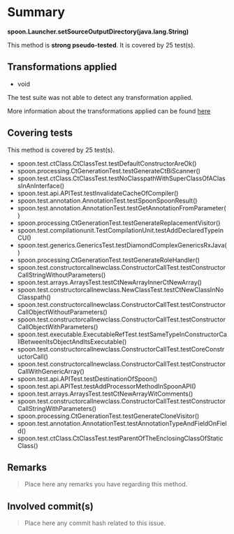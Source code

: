 # Summary
**spoon.Launcher.setSourceOutputDirectory(java.lang.String)**

This method is **strong pseudo-tested**.
It is covered by 25 test(s). 


## Transformations applied

- void


The test suite was not able to detect any transformation applied.

More information about the transformations applied can be found [here](https://github.com/STAMP-project/pitest-descartes)

## Covering tests
This method is covered by 25 test(s).
* spoon.test.ctClass.CtClassTest.testDefaultConstructorAreOk()
* spoon.processing.CtGenerationTest.testGenerateCtBiScanner()
* spoon.test.ctClass.CtClassTest.testNoClasspathWithSuperClassOfAClassInAnInterface()
* spoon.test.api.APITest.testInvalidateCacheOfCompiler()
* spoon.test.annotation.AnnotationTest.testSpoonSpoonResult()
* spoon.test.annotation.AnnotationTest.testGetAnnotationFromParameter()
* spoon.processing.CtGenerationTest.testGenerateReplacementVisitor()
* spoon.test.compilationunit.TestCompilationUnit.testAddDeclaredTypeInCU()
* spoon.test.generics.GenericsTest.testDiamondComplexGenericsRxJava()
* spoon.processing.CtGenerationTest.testGenerateRoleHandler()
* spoon.test.constructorcallnewclass.ConstructorCallTest.testConstructorCallStringWithoutParameters()
* spoon.test.arrays.ArraysTest.testCtNewArrayInnerCtNewArray()
* spoon.test.constructorcallnewclass.NewClassTest.testCtNewClassInNoClasspath()
* spoon.test.constructorcallnewclass.ConstructorCallTest.testConstructorCallObjectWithoutParameters()
* spoon.test.constructorcallnewclass.ConstructorCallTest.testConstructorCallObjectWithParameters()
* spoon.test.executable.ExecutableRefTest.testSameTypeInConstructorCallBetweenItsObjectAndItsExecutable()
* spoon.test.constructorcallnewclass.ConstructorCallTest.testCoreConstructorCall()
* spoon.test.constructorcallnewclass.ConstructorCallTest.testConstructorCallWithGenericArray()
* spoon.test.api.APITest.testDestinationOfSpoon()
* spoon.test.api.APITest.testAddProcessorMethodInSpoonAPI()
* spoon.test.arrays.ArraysTest.testCtNewArrayWitComments()
* spoon.test.constructorcallnewclass.ConstructorCallTest.testConstructorCallStringWithParameters()
* spoon.processing.CtGenerationTest.testGenerateCloneVisitor()
* spoon.test.annotation.AnnotationTest.testAnnotationTypeAndFieldOnField()
* spoon.test.ctClass.CtClassTest.testParentOfTheEnclosingClassOfStaticClass()


## Remarks
> Place here any remarks you have regarding this method.

## Involved commit(s)

> Place here any commit hash related to this issue.
